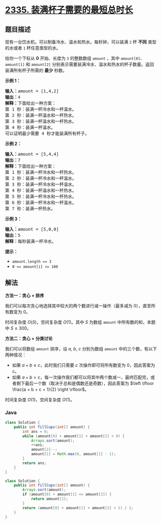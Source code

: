 # [2335. 装满杯子需要的最短总时长](https://leetcode.cn/problems/minimum-amount-of-time-to-fill-cups)

## 题目描述

<p>现有一台饮水机，可以制备冷水、温水和热水。每秒钟，可以装满 <code>2</code> 杯 <strong>不同</strong> 类型的水或者 <code>1</code> 杯任意类型的水。</p>

<p>给你一个下标从 <strong>0</strong> 开始、长度为 <code>3</code> 的整数数组 <code>amount</code> ，其中 <code>amount[0]</code>、<code>amount[1]</code> 和 <code>amount[2]</code> 分别表示需要装满冷水、温水和热水的杯子数量。返回装满所有杯子所需的 <strong>最少</strong> 秒数。</p>

<p><strong>示例 1：</strong></p>

<pre><strong>输入：</strong>amount = [1,4,2]
<strong>输出：</strong>4
<strong>解释：</strong>下面给出一种方案：
第 1 秒：装满一杯冷水和一杯温水。
第 2 秒：装满一杯温水和一杯热水。
第 3 秒：装满一杯温水和一杯热水。
第 4 秒：装满一杯温水。
可以证明最少需要 4 秒才能装满所有杯子。
</pre>

<p><strong>示例 2：</strong></p>

<pre><strong>输入：</strong>amount = [5,4,4]
<strong>输出：</strong>7
<strong>解释：</strong>下面给出一种方案：
第 1 秒：装满一杯冷水和一杯热水。
第 2 秒：装满一杯冷水和一杯温水。
第 3 秒：装满一杯冷水和一杯温水。
第 4 秒：装满一杯温水和一杯热水。
第 5 秒：装满一杯冷水和一杯热水。
第 6 秒：装满一杯冷水和一杯温水。
第 7 秒：装满一杯热水。
</pre>

<p><strong>示例 3：</strong></p>

<pre><strong>输入：</strong>amount = [5,0,0]
<strong>输出：</strong>5
<strong>解释：</strong>每秒装满一杯冷水。
</pre>

<p><strong>提示：</strong></p>

<ul>
	<li><code>amount.length == 3</code></li>
	<li><code>0 &lt;= amount[i] &lt;= 100</code></li>
</ul>

## 解法

**方法一：贪心 + 排序**

我们可以每次贪心地选择其中较大的两个数进行减一操作（最多减为 $0$），直至所有数变为 $0$。

时间复杂度 $O(S)$，空间复杂度 $O(1)$。其中 $S$ 为数组 `amount` 中所有数的和，本题中 $S \leq 300$。

**方法二：贪心 + 分类讨论**

我们可以将数组 `amount` 排序，设 $a$, $b$, $c$ 分别为数组 `amount` 中的三个数，有以下两种情况：

-   如果 $a + b \leq c$，此时我们只需要 $c$ 次操作即可将所有数变为 $0$，因此答案为 $c$。
-   如果 $a + b > c$，每一次操作我们都可以将其中两个数减一，最终匹配完，或者剩下最后一个数（取决于总和是偶数还是奇数），因此答案为 $\left \lfloor \frac{a + b + c + 1}{2}  \right \rfloor$。

时间复杂度 $O(1)$，空间复杂度 $O(1)$。

### **Java**

```java
class Solution {
    public int fillCups(int[] amount) {
        int ans = 0;
        while (amount[0] + amount[1] + amount[2] > 0) {
            Arrays.sort(amount);
            ++ans;
            amount[2]--;
            amount[1] = Math.max(0, amount[1] - 1);
        }
        return ans;
    }
}
```

```java
class Solution {
    public int fillCups(int[] amount) {
        Arrays.sort(amount);
        if (amount[0] + amount[1] <= amount[2]) {
            return amount[2];
        }
        return (amount[0] + amount[1] + amount[2] + 1) / 2;
    }
}
```
